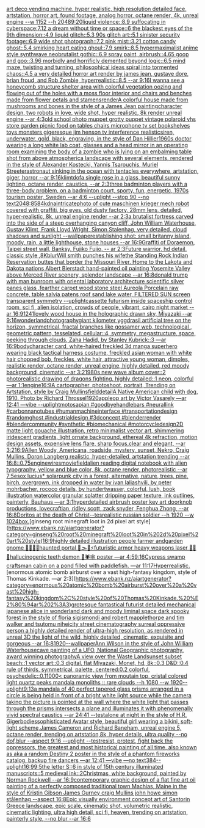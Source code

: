 [art deco vending machine, hyper realistic, high resolution detailed face, artstation, horror art, found footage, analog horror, octane render, 4k, unreal engine --w 1152 --h 2048](https://www.ebank.nz/aiartgenerator?category=art%20deco%20vending%20machine%2C%20hyper%20realistic%2C%20high%20resolution%20detailed%20face%2C%20artstation%2C%20horror%20art%2C%20found%20footage%2C%20analog%20horror%2C%20octane%20render%2C%204k%2C%20unreal%20engine%20--w%201152%20--h%202048)[9:20](https://www.ebank.nz/aiartgenerator?category=9%3A20)[liquid violence::8.9  suffocating in cyberspace:7.12 a dream without time or space::6 the blackest eyes of the 9th dimension::4.9 liquid glitch::5.3 90s glitch art::5.1 sinister security footage::6.9 wide shot photograph::7.2 pink mist::3.21 cotton candy ghost::5.4 smirking heart eating ghoul::7.9 smirk::8.5 hypermaximalist anime style synthwave neobrutalist gothic::6.9 spray paint, airbrush::4.65 goop and goo::3.96 morbidly and horrificly demented beyond logic::6.5 mind maze, twisting and turning, philosophical ideas spiral into tormented chaos::4.5 a very detailed horror art render by james jean, gustave dore, brian froud, and Rob Zombie, hyperrealistic::8.5 --ar 9:16](https://www.ebank.nz/aiartgenerator?category=liquid%20violence%3A%3A8.9%20%20suffocating%20in%20cyberspace%3A7.12%20a%20dream%20without%20time%20or%20space%3A%3A6%20the%20blackest%20eyes%20of%20the%209th%20dimension%3A%3A4.9%20liquid%20glitch%3A%3A5.3%2090s%20glitch%20art%3A%3A5.1%20sinister%20security%20footage%3A%3A6.9%20wide%20shot%20photograph%3A%3A7.2%20pink%20mist%3A%3A3.21%20cotton%20candy%20ghost%3A%3A5.4%20smirking%20heart%20eating%20ghoul%3A%3A7.9%20smirk%3A%3A8.5%20hypermaximalist%20anime%20style%20synthwave%20neobrutalist%20gothic%3A%3A6.9%20spray%20paint%2C%20airbrush%3A%3A4.65%20goop%20and%20goo%3A%3A3.96%20morbidly%20and%20horrificly%20demented%20beyond%20logic%3A%3A6.5%20mind%20maze%2C%20twisting%20and%20turning%2C%20philosophical%20ideas%20spiral%20into%20tormented%20chaos%3A%3A4.5%20a%20very%20detailed%20horror%20art%20render%20by%20james%20jean%2C%20gustave%20dore%2C%20brian%20froud%2C%20and%20Rob%20Zombie%2C%20hyperrealistic%3A%3A8.5%20--ar%209%3A16)[I wanna see a honeycomb structure shelter area with colorful vegetation oozing and flowing out of the holes with a moss floor interior and chairs and benches made from flower petals and stamens](https://www.ebank.nz/aiartgenerator?category=I%20wanna%20see%20a%20honeycomb%20structure%20shelter%20area%20with%20colorful%20vegetation%20oozing%20and%20flowing%20out%20of%20the%20holes%20with%20a%20moss%20floor%20interior%20and%20chairs%20and%20benches%20made%20from%20flower%20petals%20and%20stamens)[render](https://www.ebank.nz/aiartgenerator?category=render)[](https://www.ebank.nz/aiartgenerator?category=)[A colorful house made from mushrooms and bones in the style of a James Jean painting](https://www.ebank.nz/aiartgenerator?category=A%20colorful%20house%20made%20from%20mushrooms%20and%20bones%20in%20the%20style%20of%20a%20James%20Jean%20painting)[character design, two robots in love, wide shot, hyper realistic, 8k render unreal engine --ar 4:3](https://www.ebank.nz/aiartgenerator?category=character%20design%2C%20two%20robots%20in%20love%2C%20wide%20shot%2C%20hyper%20realistic%2C%208k%20render%20unreal%20engine%20--ar%204%3A3)[old school photo muppet grotty puppet vintage polaroid vhs store garden picnic food on tables chairs microphone tv set bookshelves toys monsters gigeresque jim henson tv interference realistic](https://www.ebank.nz/aiartgenerator?category=old%20school%20photo%20muppet%20grotty%20puppet%20vintage%20polaroid%20vhs%20store%20garden%20picnic%20food%20on%20tables%20chairs%20microphone%20tv%20set%20bookshelves%20toys%20monsters%20gigeresque%20jim%20henson%20tv%20interference%20realistic)[siren, underwater, gold, black, engraving, in the style of Dan Hillier](https://www.ebank.nz/aiartgenerator?category=siren%2C%20underwater%2C%20gold%2C%20black%2C%20engraving%2C%20in%20the%20style%20of%20Dan%20Hillier)[1960s doctor wearing a long white lab coat, glasses and a head mirror in an operating room examining the body of a zombie who is lying on an embalming table shot from above atmospheric](https://www.ebank.nz/aiartgenerator?category=1960s%20doctor%20wearing%20a%20long%20white%20lab%20coat%2C%20glasses%20and%20a%20head%20mirror%20in%20an%20operating%20room%20examining%20the%20body%20of%20a%20zombie%20who%20is%20lying%20on%20an%20embalming%20table%20shot%20from%20above%20atmospheric)[a landscape with several elements, rendered in the style of Alexander Kostecki, Yannis Tsarouchis, Muriel Streeter](https://www.ebank.nz/aiartgenerator?category=a%20landscape%20with%20several%20elements%2C%20rendered%20in%20the%20style%20of%20Alexander%20Kostecki%2C%20Yannis%20Tsarouchis%2C%20Muriel%20Streeter)[astronaut sinking in the ocean with tentacles everywhere, artstation, giger, horror --ar 9:16](https://www.ebank.nz/aiartgenerator?category=astronaut%20sinking%20in%20the%20ocean%20with%20tentacles%20everywhere%2C%20artstation%2C%20giger%2C%20horror%20--ar%209%3A16)[klimt](https://www.ebank.nz/aiartgenerator?category=klimt)[dof](https://www.ebank.nz/aiartgenerator?category=dof)[a single rose in a glass, beautiful sunny lighting, octane render, caustics, --ar 2:3](https://www.ebank.nz/aiartgenerator?category=a%20single%20rose%20in%20a%20glass%2C%20beautiful%20sunny%20lighting%2C%20octane%20render%2C%20caustics%2C%20--ar%202%3A3)[three badminton players with a three-body problem, on a badminton court, sporty, fun, energetic, 1970s tourism poster, Sweden --ar 4:6 --uplight --stop 90 --no text](https://www.ebank.nz/aiartgenerator?category=three%20badminton%20players%20with%20a%20three-body%20problem%2C%20on%20a%20badminton%20court%2C%20sporty%2C%20fun%2C%20energetic%2C%201970s%20tourism%20poster%2C%20Sweden%20--ar%204%3A6%20--uplight%20--stop%2090%20--no%20text)[2048:858](https://www.ebank.nz/aiartgenerator?category=2048%3A858)[4k](https://www.ebank.nz/aiartgenerator?category=4k)[dna](https://www.ebank.nz/aiartgenerator?category=dna)[intricate](https://www.ebank.nz/aiartgenerator?category=intricate)[photo of cute maschinen krieger mech robot covered with graffiti, big eyes, old dusty factory, 28mm lens, detailed, hyper-realistic, 8k, unreal engine render --ar 2:3](https://www.ebank.nz/aiartgenerator?category=photo%20of%20cute%20maschinen%20krieger%20mech%20robot%20covered%20with%20graffiti%2C%20big%20eyes%2C%20old%20dusty%20factory%2C%2028mm%20lens%2C%20detailed%2C%20hyper-realistic%2C%208k%2C%20unreal%20engine%20render%20--ar%202%3A3)[a brutalist fortress carved into the side of a steep overhanging canyon cliff, John William Waterhouse, Gustav Klimt, Frank Lloyd Wright, Simon Stalenhag, very detailed, cloud shadows and sunlight --wallpaper](https://www.ebank.nz/aiartgenerator?category=a%20brutalist%20fortress%20carved%20into%20the%20side%20of%20a%20steep%20overhanging%20canyon%20cliff%2C%20John%20William%20Waterhouse%2C%20Gustav%20Klimt%2C%20Frank%20Lloyd%20Wright%2C%20Simon%20Stalenhag%2C%20very%20detailed%2C%20cloud%20shadows%20and%20sunlight%20--wallpaper)[establishing shot: small britanny island, moody, rain, a little lighthouse, stone houses --ar 16:9](https://www.ebank.nz/aiartgenerator?category=establishing%20shot%3A%20small%20britanny%20island%2C%20moody%2C%20rain%2C%20a%20little%20lighthouse%2C%20stone%20houses%20--ar%2016%3A9)[Graffiti of Doraemon, Taipei street wall, Banksy, Fujiko Fujio, -- ar 2:3](https://www.ebank.nz/aiartgenerator?category=Graffiti%20of%20Doraemon%2C%20Taipei%20street%20wall%2C%20Banksy%2C%20Fujiko%20Fujio%2C%20--%20ar%202%3A3)[Future warrior, hd detail, classic style ,8K](https://www.ebank.nz/aiartgenerator?category=Future%20warrior%2C%20hd%20detail%2C%20classic%20style%20%2C8K)[blur](https://www.ebank.nz/aiartgenerator?category=blur)[Will smith punches his wife](https://www.ebank.nz/aiartgenerator?category=Will%20smith%20punches%20his%20wife)[the Standing Rock Indian Reservation buttes that border the Missouri River. Home to the Lakota and Dakota nations Albert Bierstadt hand-painted oil painting Yosemite Valley above Merced River scenery, splendor landscape --ar 16:8](https://www.ebank.nz/aiartgenerator?category=the%20Standing%20Rock%20Indian%20Reservation%20buttes%20that%20border%20the%20Missouri%20River.%20Home%20to%20the%20Lakota%20and%20Dakota%20nations%20Albert%20Bierstadt%20hand-painted%20oil%20painting%20Yosemite%20Valley%20above%20Merced%20River%20scenery%2C%20splendor%20landscape%20--ar%2016%3A8)[donald trump with man bun](https://www.ebank.nz/aiartgenerator?category=donald%20trump%20with%20man%20bun)[room with oriental laboratory architecture scientific silver panes glass ,fearther carpet wood stone steel Aureola Porcelain raw concrete, table salvia patens roof sand lake water,  FILTERED SUN  screen transparent symmetry --uplight](https://www.ebank.nz/aiartgenerator?category=room%20with%20oriental%20laboratory%20architecture%20scientific%20silver%20panes%20glass%20%2Cfearther%20carpet%20wood%20stone%20steel%20Aureola%20Porcelain%20raw%20concrete%2C%20table%20salvia%20patens%20roof%20sand%20lake%20water%2C%20%20FILTERED%20SUN%20%20screen%20transparent%20symmetry%20--uplight)[cassette futurism inside spaceship control room, sci fi, alien isolation, crowds of people, vibrant, cairo night market --ar 16:9](https://www.ebank.nz/aiartgenerator?category=cassette%20futurism%20inside%20spaceship%20control%20room%2C%20sci%20fi%2C%20alien%20isolation%2C%20crowds%20of%20people%2C%20vibrant%2C%20cairo%20night%20market%20--ar%2016%3A9)[1241](https://www.ebank.nz/aiartgenerator?category=1241)[lovely wood house in the holographic drawn sky, Miyazaki  --ar 9:16](https://www.ebank.nz/aiartgenerator?category=lovely%20wood%20house%20in%20the%20holographic%20drawn%20sky%2C%20Miyazaki%20%20--ar%209%3A16)[wonderland](https://www.ebank.nz/aiartgenerator?category=wonderland)[photography](https://www.ebank.nz/aiartgenerator?category=photography)[giant kilometer yggdrasil artificial tree on the horizon, symmetrical, fractal branches like gossamer web, technological , geometric pattern, tesselated, cellular::4, symmetry, megastructure, space, peeking through clouds, Zaha Hadid, by Stanley Kubrick::3 —ar 16:9](https://www.ebank.nz/aiartgenerator?category=giant%20kilometer%20yggdrasil%20artificial%20tree%20on%20the%20horizon%2C%20symmetrical%2C%20fractal%20branches%20like%20gossamer%20web%2C%20technological%20%2C%20geometric%20pattern%2C%20tesselated%2C%20cellular%3A%3A4%2C%20symmetry%2C%20megastructure%2C%20space%2C%20peeking%20through%20clouds%2C%20Zaha%20Hadid%2C%20by%20Stanley%20Kubrick%3A%3A3%20%E2%80%94ar%2016%3A9)[body](https://www.ebank.nz/aiartgenerator?category=body)[character card, white-haired freckled 3d manga superhero wearing black tactical harness costume, freckled asian woman with white hair chopped bob, freckles, white hair, attractive young woman, dimples, realistic render, octane render, unreal engine, highly detailed, red moody background, cinematic --ar 3:2](https://www.ebank.nz/aiartgenerator?category=character%20card%2C%20white-haired%20freckled%203d%20manga%20superhero%20wearing%20black%20tactical%20harness%20costume%2C%20freckled%20asian%20woman%20with%20white%20hair%20chopped%20bob%2C%20freckles%2C%20white%20hair%2C%20attractive%20young%20woman%2C%20dimples%2C%20realistic%20render%2C%20octane%20render%2C%20unreal%20engine%2C%20highly%20detailed%2C%20red%20moody%20background%2C%20cinematic%20--ar%203%3A2)[1980s new wave album cover::2 photorealistic drawing of dragons fighting, highly detailed::1 neon, colorful —ar 1:1](https://www.ebank.nz/aiartgenerator?category=1980s%20new%20wave%20album%20cover%3A%3A2%20photorealistic%20drawing%20of%20dragons%20fighting%2C%20highly%20detailed%3A%3A1%20neon%2C%20colorful%20%E2%80%94ar%201%3A1)[engine](https://www.ebank.nz/aiartgenerator?category=engine)[16:9](https://www.ebank.nz/aiartgenerator?category=16%3A9)[A cartographer, photoshoot, portrait, Trending on Artstation, style by Craig Mullins](https://www.ebank.nz/aiartgenerator?category=A%20cartographer%2C%20photoshoot%2C%20portrait%2C%20Trending%20on%20Artstation%2C%20style%20by%20Craig%20Mullins)[field](https://www.ebank.nz/aiartgenerator?category=field)[detail](https://www.ebank.nz/aiartgenerator?category=detail)[A Native American child with dog, 1910. Photo by Richard Throssel](https://www.ebank.nz/aiartgenerator?category=A%20Native%20American%20child%20with%20dog%2C%201910.%20Photo%20by%20Richard%20Throssel)[1920](https://www.ebank.nz/aiartgenerator?category=1920)[apple](https://www.ebank.nz/aiartgenerator?category=apple)[op art by Victor Vasarely —ar 12:41 —vibe --uplight](https://www.ebank.nz/aiartgenerator?category=op%20art%20by%20Victor%20Vasarely%20%E2%80%94ar%2012%3A41%20%E2%80%94vibe%20--uplight)[motosapian #goodbyehandlebars #neurallink #carbonnanotubes #humanmachineinterface #transportationdesign #randomghost #industrialdesign #3dconcept #blenderrender #blendercommunity #synthetic #biomechanical #motorcycledesign](https://www.ebank.nz/aiartgenerator?category=motosapian%20%23goodbyehandlebars%20%23neurallink%20%23carbonnanotubes%20%23humanmachineinterface%20%23transportationdesign%20%23randomghost%20%23industrialdesign%20%233dconcept%20%23blenderrender%20%23blendercommunity%20%23synthetic%20%23biomechanical%20%23motorcycledesign)[2D matte light gouache illustration, retro minimalist vector art, shimmering iridescent gradients, light ornate background, ethereal 4k refraction, motion design assets, expensive lens flare, sharp focus,clear and elegant, --ar 3:2](https://www.ebank.nz/aiartgenerator?category=2D%20matte%20light%20gouache%20illustration%2C%20retro%20minimalist%20vector%20art%2C%20shimmering%20iridescent%20gradients%2C%20light%20ornate%20background%2C%20ethereal%204k%20refraction%2C%20motion%20design%20assets%2C%20expensive%20lens%20flare%2C%20sharp%20focus%2Cclear%20and%20elegant%2C%20--ar%203%3A2)[16:9](https://www.ebank.nz/aiartgenerator?category=16%3A9)[Allen Woody, Americana,  roadside, mystery, sunset, Nekro, Craig Mullins, Doron Langberg realistic,   hyper-detailed, artstation trending --ar 16:8](https://www.ebank.nz/aiartgenerator?category=Allen%20Woody%2C%20Americana%2C%20%20roadside%2C%20mystery%2C%20sunset%2C%20Nekro%2C%20Craig%20Mullins%2C%20Doron%20Langberg%20realistic%2C%20%20%20hyper-detailed%2C%20artstation%20trending%20--ar%2016%3A8)[::0.75](https://www.ebank.nz/aiartgenerator?category=%3A%3A0.75)[engine](https://www.ebank.nz/aiartgenerator?category=engine)[wires](https://www.ebank.nz/aiartgenerator?category=wires)[movie](https://www.ebank.nz/aiartgenerator?category=movie)[field](https://www.ebank.nz/aiartgenerator?category=field)[alien reading digital notebook with alien typography, yellow and blue color, 8k, octane render, photorealistic --ar 7:5](https://www.ebank.nz/aiartgenerator?category=alien%20reading%20digital%20notebook%20with%20alien%20typography%2C%20yellow%20and%20blue%20color%2C%208k%2C%20octane%20render%2C%20photorealistic%20--ar%207%3A5)[esox lucius](https://www.ebank.nz/aiartgenerator?category=esox%20lucius)[* solarpunk city in a forest, alternative, nature, trees, pine, birch, overgrown, ink dropped in water by ivan laliashvili, by peter mohrbacher, rococo details, by hundertwasser, colorful, lush, book illustration watercolor granular splatter dripping paper texture, ink outlines, painterly, Bauhaus —ar 3:1](https://www.ebank.nz/aiartgenerator?category=%2A%20solarpunk%20city%20in%20a%20forest%2C%20alternative%2C%20nature%2C%20trees%2C%20pine%2C%20birch%2C%20overgrown%2C%20ink%20dropped%20in%20water%20by%20ivan%20laliashvili%2C%20by%20peter%20mohrbacher%2C%20rococo%20details%2C%20by%20hundertwasser%2C%20colorful%2C%20lush%2C%20book%20illustration%20watercolor%20granular%20splatter%20dripping%20paper%20texture%2C%20ink%20outlines%2C%20painterly%2C%20Bauhaus%20%E2%80%94ar%203%3A1)[hyperdetailed airbrush poster key art doorknob productions, lovecraftian, ridley scott, zack snyder, Fenghua Zhong, --ar 16:8](https://www.ebank.nz/aiartgenerator?category=hyperdetailed%20airbrush%20poster%20key%20art%20doorknob%20productions%2C%20lovecraftian%2C%20ridley%20scott%2C%20zack%20snyder%2C%20Fenghua%20Zhong%2C%20--ar%2016%3A8)[Doritos at the death of Christ](https://www.ebank.nz/aiartgenerator?category=Doritos%20at%20the%20death%20of%20Christ)[--tes](https://www.ebank.nz/aiartgenerator?category=--tes)[realistic russian soldier --h 1920 --w 1024](https://www.ebank.nz/aiartgenerator?category=realistic%20russian%20soldier%20--h%201920%20--w%201024)[box.](https://www.ebank.nz/aiartgenerator?category=box.)[ginseng root minegraft loot in 2d pixel art style](https://www.ebank.nz/aiartgenerator?category=ginseng%20root%20minegraft%20loot%20in%202d%20pixel%20art%20style)[16:9](https://www.ebank.nz/aiartgenerator?category=16%3A9)[highly detailed illustration people farmer and](https://www.ebank.nz/aiartgenerator?category=highly%20detailed%20illustration%20people%20farmer%20and)[garden gnome 🚧🗿🧩🎲haunted portal 🥥🌫🫧⚡️futuristic armor heavy weapons laser 🌈✨🍄hallucinogenic teeth demon 🦑🕷🕸 poster —ar 4:5](https://www.ebank.nz/aiartgenerator?category=garden%20gnome%20%F0%9F%9A%A7%F0%9F%97%BF%F0%9F%A7%A9%F0%9F%8E%B2haunted%20portal%20%F0%9F%A5%A5%F0%9F%8C%AB%F0%9F%AB%A7%E2%9A%A1%EF%B8%8Ffuturistic%20armor%20heavy%20weapons%20laser%20%F0%9F%8C%88%E2%9C%A8%F0%9F%8D%84hallucinogenic%20teeth%20demon%20%F0%9F%A6%91%F0%9F%95%B7%F0%9F%95%B8%20poster%20%E2%80%94ar%204%3A5)[9:16](https://www.ebank.nz/aiartgenerator?category=9%3A16)[Cypress swamp craftsman cabin on a pond filled with paddlefish. —ar 11:17](https://www.ebank.nz/aiartgenerator?category=Cypress%20swamp%20craftsman%20cabin%20on%20a%20pond%20filled%20with%20paddlefish.%20%E2%80%94ar%2011%3A17)[Hyperrealistic.](https://www.ebank.nz/aiartgenerator?category=Hyperrealistic.)[enormous atomic bomb airburst over a vast high-fantasy kingdom, style of Thomas Kinkade. —ar 2:3](https://www.ebank.nz/aiartgenerator?category=enormous%20atomic%20bomb%20airburst%20over%20a%20vast%20high-fantasy%20kingdom%2C%20style%20of%20Thomas%20Kinkade.%20%E2%80%94ar%202%3A3)[grotesque fantastical futurist detailed mechanical japanese alice in wonderland dark and moody liminal space dark spooky forest in the style of floria sigismondi and robert mapplethorpe and tim walker and tsutomu nihei](https://www.ebank.nz/aiartgenerator?category=grotesque%20fantastical%20futurist%20detailed%20mechanical%20japanese%20alice%20in%20wonderland%20dark%20and%20moody%20liminal%20space%20dark%20spooky%20forest%20in%20the%20style%20of%20floria%20sigismondi%20and%20robert%20mapplethorpe%20and%20tim%20walker%20and%20tsutomu%20nihei)[city street cinematography surreal oppressive person a highly detailed render of ultra-high resolution, as rendered in unreal 3D   the light of the wild, highly detailed, cinematic, exquisite and gorgeous --ar 16:8](https://www.ebank.nz/aiartgenerator?category=city%20street%20cinematography%20surreal%20oppressive%20person%20a%20highly%20detailed%20render%20of%20ultra-high%20resolution%2C%20as%20rendered%20in%20unreal%203D%20%20%20the%20light%20of%20the%20wild%2C%20highly%20detailed%2C%20cinematic%2C%20exquisite%20and%20gorgeous%20--ar%2016%3A8)[1920](https://www.ebank.nz/aiartgenerator?category=1920)[--wallpaper](https://www.ebank.nz/aiartgenerator?category=--wallpaper)[Ann Wilson in the style of John William Waterhouse](https://www.ebank.nz/aiartgenerator?category=Ann%20Wilson%20in%20the%20style%20of%20John%20William%20Waterhouse)[cave painting of a UFO, National Geographic photography, award winning photography](https://www.ebank.nz/aiartgenerator?category=cave%20painting%20of%20a%20UFO%2C%20National%20Geographic%20photography%2C%20award%20winning%20photography)[A view over the Waste Land](https://www.ebank.nz/aiartgenerator?category=A%20view%20over%20the%20Waste%20Land)[](https://www.ebank.nz/aiartgenerator?category=)[sunset subset beach::1 vector art::0.3 digital, flat Miyazaki, Monet, hd, 8k::0.3 D&D::0.4 rule of thirds, symmetrical, palette, centered:0.2 colorful, psychedelic::0.1](https://www.ebank.nz/aiartgenerator?category=sunset%20subset%20beach%3A%3A1%20vector%20art%3A%3A0.3%20digital%2C%20flat%20Miyazaki%2C%20Monet%2C%20hd%2C%208k%3A%3A0.3%20D%26D%3A%3A0.4%20rule%20of%20thirds%2C%20symmetrical%2C%20palette%2C%20centered%3A0.2%20colorful%2C%20psychedelic%3A%3A0.1)[1000](https://www.ebank.nz/aiartgenerator?category=1000)[< panoramic view from moutain top, cristal colored light quartz peaks mandala monoliths :: rare clouds --h 1080 --w 1920](https://www.ebank.nz/aiartgenerator?category=%3C%20panoramic%20view%20from%20moutain%20top%2C%20cristal%20colored%20light%20quartz%20peaks%20mandala%20monoliths%20%3A%3A%20rare%20clouds%20--h%201080%20--w%201920)[--uplight](https://www.ebank.nz/aiartgenerator?category=--uplight)[9:13](https://www.ebank.nz/aiartgenerator?category=9%3A13)[a mandala of 40 perfect tapered glass prisms arranged in a circle is being held in front of a bright white light source while the camera taking the picture is pointed at the wall where the white light that passes through the prisms intersects a plane and illuminates it with phenomenally vivid spectral caustics --ar 24:41 --test](https://www.ebank.nz/aiartgenerator?category=a%20mandala%20of%2040%20perfect%20tapered%20glass%20prisms%20arranged%20in%20a%20circle%20is%20being%20held%20in%20front%20of%20a%20bright%20white%20light%20source%20while%20the%20camera%20taking%20the%20picture%20is%20pointed%20at%20the%20wall%20where%20the%20white%20light%20that%20passes%20through%20the%20prisms%20intersects%20a%20plane%20and%20illuminates%20it%20with%20phenomenally%20vivid%20spectral%20caustics%20--ar%2024%3A41%20--test)[alone at night in the style of H.R. Giger](https://www.ebank.nz/aiartgenerator?category=alone%20at%20night%20in%20the%20style%20of%20H.R.%20Giger)[bodies](https://www.ebank.nz/aiartgenerator?category=bodies)[sophisticated Avatar style, beautiful girl wearing a bikini, soft-light scheme,James Cameron and Richard Baneham, unreal engine 5, octane render, trending on artstation,8k, hyper details, ultra quality --no dof,blur --aspect 9:16 --uplight --test](https://www.ebank.nz/aiartgenerator?category=sophisticated%20Avatar%20style%2C%20beautiful%20girl%20wearing%20a%20bikini%2C%20soft-light%20scheme%2CJames%20Cameron%20and%20Richard%20Baneham%2C%20unreal%20engine%205%2C%20octane%20render%2C%20trending%20on%20artstation%2C8k%2C%20hyper%20details%2C%20ultra%20quality%20--no%20dof%2Cblur%20--aspect%209%3A16%20--uplight%20--test)[resist, protest, fight back the oppressors, the greatest and most historical painting of all time, also known as aka a random Destiny 2 poster in the style of a phantom fireworks catalog, backup fire dancers —ar 12:41 —vibe —no text](https://www.ebank.nz/aiartgenerator?category=resist%2C%20protest%2C%20fight%20back%20the%20oppressors%2C%20the%20greatest%20and%20most%20historical%20painting%20of%20all%20time%2C%20also%20known%20as%20aka%20a%20random%20Destiny%202%20poster%20in%20the%20style%20of%20a%20phantom%20fireworks%20catalog%2C%20backup%20fire%20dancers%20%E2%80%94ar%2012%3A41%20%E2%80%94vibe%20%E2%80%94no%20text)[384](https://www.ebank.nz/aiartgenerator?category=384)[--uplight](https://www.ebank.nz/aiartgenerator?category=--uplight)[16:9](https://www.ebank.nz/aiartgenerator?category=16%3A9)[9:5](https://www.ebank.nz/aiartgenerator?category=9%3A5)[the letter S::6 in style of 15th century illuminated manuscripts::5 medieval ink::2](https://www.ebank.nz/aiartgenerator?category=the%20letter%20S%3A%3A6%20in%20style%20of%2015th%20century%20illuminated%20manuscripts%3A%3A5%20medieval%20ink%3A%3A2)[Christmas, white background, painted by Norman Rockwell --ar 16:9](https://www.ebank.nz/aiartgenerator?category=Christmas%2C%20white%20background%2C%20painted%20by%20Norman%20Rockwell%20--ar%2016%3A9)[contemporary graphic design of a flat fine art oil painting of a perfectly composed traditional town Machias, Maine in the style of Kristin Gibson James Gurney craig Mullins john howe simon stålenhag --aspect 16:8](https://www.ebank.nz/aiartgenerator?category=contemporary%20graphic%20design%20of%20a%20flat%20fine%20art%20oil%20painting%20of%20a%20perfectly%20composed%20traditional%20town%20Machias%2C%20Maine%20in%20the%20style%20of%20Kristin%20Gibson%20James%20Gurney%20craig%20Mullins%20john%20howe%20simon%20st%C3%A5lenhag%20--aspect%2016%3A8)[Epic visually environment concept art of Santorin Greece landscape, epic scale, cinematic shot, volumetric realistic, cinematic lighting, ultra high detail, sci fi, heaven,  trending on artstation, painterly style, --no blur --ar 16:6](https://www.ebank.nz/aiartgenerator?category=Epic%20visually%20environment%20concept%20art%20of%20Santorin%20Greece%20landscape%2C%20epic%20scale%2C%20cinematic%20shot%2C%20volumetric%20realistic%2C%20cinematic%20lighting%2C%20ultra%20high%20detail%2C%20sci%20fi%2C%20heaven%2C%20%20trending%20on%20artstation%2C%20painterly%20style%2C%20--no%20blur%20--ar%2016%3A6)